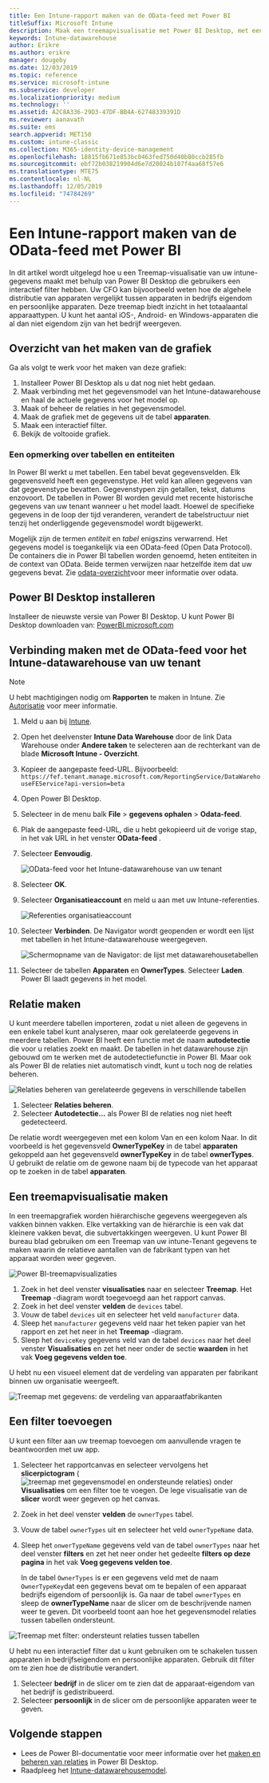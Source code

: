 ```yaml
---
title: Een Intune-rapport maken van de OData-feed met Power BI
titleSuffix: Microsoft Intune
description: Maak een treemapvisualisatie met Power BI Desktop, met een interactief filter uit de Intune-datawarehouse-API.
keywords: Intune-datawarehouse
author: Erikre
ms.author: erikre
manager: dougeby
ms.date: 12/03/2019
ms.topic: reference
ms.service: microsoft-intune
ms.subservice: developer
ms.localizationpriority: medium
ms.technology: ''
ms.assetid: A2C8A336-29D3-47DF-BB4A-62748339391D
ms.reviewer: aanavath
ms.suite: ems
search.appverid: MET150
ms.custom: intune-classic
ms.collection: M365-identity-device-management
ms.openlocfilehash: 18815fb671e853bc0463fed750d40b80ccb285fb
ms.sourcegitcommit: ebf72b038219904d6e7d20024b107f4aa68f57e6
ms.translationtype: MTE75
ms.contentlocale: nl-NL
ms.lasthandoff: 12/05/2019
ms.locfileid: "74784269"
---
```

# <a name="create-an-intune-report-from-the-odata-feed-with-power-bi"></a>Een Intune-rapport maken van de OData-feed met Power BI

In dit artikel wordt uitgelegd hoe u een Treemap-visualisatie van uw intune-gegevens maakt met behulp van Power BI Desktop die gebruikers een interactief filter hebben. Uw CFO kan bijvoorbeeld weten hoe de algehele distributie van apparaten vergelijkt tussen apparaten in bedrijfs eigendom en persoonlijke apparaten. Deze treemap biedt inzicht in het totaalaantal apparaattypen. U kunt het aantal iOS-, Android- en Windows-apparaten die al dan niet eigendom zijn van het bedrijf weergeven.

## <a name="overview-of-creating-the-chart"></a>Overzicht van het maken van de grafiek

Ga als volgt te werk voor het maken van deze grafiek:
1. Installeer Power BI Desktop als u dat nog niet hebt gedaan.
2. Maak verbinding met het gegevensmodel van het Intune-datawarehouse en haal de actuele gegevens voor het model op.
3. Maak of beheer de relaties in het gegevensmodel.
4. Maak de grafiek met de gegevens uit de tabel **apparaten**.
5. Maak een interactief filter.
6. Bekijk de voltooide grafiek.

### <a name="a-note-about-tables-and-entities"></a>Een opmerking over tabellen en entiteiten

In Power BI werkt u met tabellen. Een tabel bevat gegevensvelden. Elk gegevensveld heeft een gegevenstype. Het veld kan alleen gegevens van dat gegevenstype bevatten. Gegevenstypen zijn getallen, tekst, datums enzovoort. De tabellen in Power BI worden gevuld met recente historische gegevens van uw tenant wanneer u het model laadt. Hoewel de specifieke gegevens in de loop der tijd veranderen, verandert de tabelstructuur niet tenzij het onderliggende gegevensmodel wordt bijgewerkt.

Mogelijk zijn de termen *entiteit* en *tabel* enigszins verwarrend. Het gegevens model is toegankelijk via een OData-feed (Open Data Protocol). De containers die in Power BI tabellen worden genoemd, heten entiteiten in de context van OData. Beide termen verwijzen naar hetzelfde item dat uw gegevens bevat. Zie [odata-overzicht](/odata/overview)voor meer informatie over odata.

## <a name="install-power-bi-desktop"></a>Power BI Desktop installeren

Installeer de nieuwste versie van Power BI Desktop. U kunt Power BI Desktop downloaden van: [PowerBI.microsoft.com](https://powerbi.microsoft.com/desktop)

## <a name="connect-to-the-odata-feed-for-the-intune-data-warehouse-for-your-tenant"></a>Verbinding maken met de OData-feed voor het Intune-datawarehouse van uw tenant

> [!Note]  
> U hebt machtigingen nodig om **Rapporten** te maken in Intune. Zie [Autorisatie](../reports-api-url.md) voor meer informatie.

1. Meld u aan bij [Intune](https://go.microsoft.com/fwlink/?linkid=2090973).
2. Open het deelvenster **Intune Data Warehouse** door de link Data Warehouse onder **Andere taken** te selecteren aan de rechterkant van de blade **Microsoft Intune - Overzicht**.
3. Kopieer de aangepaste feed-URL. Bijvoorbeeld: `https://fef.tenant.manage.microsoft.com/ReportingService/DataWarehouseFEService?api-version=beta`
4. Open Power BI Desktop.
5. Selecteer in de menu balk **File** > **gegevens ophalen** > **Odata-feed**.
6. Plak de aangepaste feed-URL, die u hebt gekopieerd uit de vorige stap, in het vak URL in het venster **OData-feed** .
7. Selecteer **Eenvoudig**.

    ![OData-feed voor het Intune-datawarehouse van uw tenant](./media/reports-proc-create-with-odata/reports-create-01-odatafeed.png)

8. Selecteer **OK**.
9. Selecteer **Organisatieaccount** en meld u aan met uw Intune-referenties.

    ![Referenties organisatieaccount](./media/reports-proc-create-with-odata/reports-create-02-org-account.png)

10. Selecteer **Verbinden**. De Navigator wordt geopenden er wordt een lijst met tabellen in het Intune-datawarehouse weergegeven.

    ![Schermopname van de Navigator: de lijst met datawarehousetabellen](./media/reports-proc-create-with-odata/reports-create-02-loadentities.png)

11. Selecteer de tabellen **Apparaten** en **OwnerTypes**.  Selecteer **Laden**. Power BI laadt gegevens in het model.

## <a name="create-a-relationship"></a>Relatie maken

U kunt meerdere tabellen importeren, zodat u niet alleen de gegevens in een enkele tabel kunt analyseren, maar ook gerelateerde gegevens in meerdere tabellen. Power BI heeft een functie met de naam **autodetectie** die voor u relaties zoekt en maakt. De tabellen in het datawarehouse zijn gebouwd om te werken met de autodetectiefunctie in Power BI. Maar ook als Power BI de relaties niet automatisch vindt, kunt u toch nog de relaties beheren.

![Relaties beheren van gerelateerde gegevens in verschillende tabellen](./media/reports-proc-create-with-odata/reports-create-03-managerelationships.png)

1. Selecteer **Relaties beheren**.
2. Selecteer **Autodetectie...** als Power BI de relaties nog niet heeft gedetecteerd.

De relatie wordt weergegeven met een kolom Van en een kolom Naar. In dit voorbeeld is het gegevensveld **OwnerTypeKey** in de tabel **apparaten** gekoppeld aan het gegevensveld **ownerTypeKey** in de tabel **ownerTypes**. U gebruikt de relatie om de gewone naam bij de typecode van het apparaat op te zoeken in de tabel **apparaten**.

## <a name="create-a-treemap-visualization"></a>Een treemapvisualisatie maken

In een treemapgrafiek worden hiërarchische gegevens weergegeven als vakken binnen vakken. Elke vertakking van de hiërarchie is een vak dat kleinere vakken bevat, die subvertakkingen weergeven. U kunt Power BI bureau blad gebruiken om een Treemap van uw intune-Tenant gegevens te maken waarin de relatieve aantallen van de fabrikant typen van het apparaat worden weer gegeven.

![Power BI-treemapvisualizaties](./media/reports-proc-create-with-odata/reports-create-03-treemap.png)

1. Zoek in het deel venster **visualisaties** naar en selecteer **Treemap**. Het **Treemap** -diagram wordt toegevoegd aan het rapport canvas.
2. Zoek in het deel venster **velden** de `devices` tabel.
3. Vouw de tabel `devices` uit en selecteer het veld `manufacturer` data.
4. Sleep het `manufacturer` gegevens veld naar het teken papier van het rapport en zet het neer in het **Treemap** -diagram.
5. Sleep het `deviceKey` gegevens veld van de tabel `devices` naar het deel venster **Visualisaties** en zet het neer onder de sectie **waarden** in het vak **Voeg gegevens velden toe**.  

U hebt nu een visueel element dat de verdeling van apparaten per fabrikant binnen uw organisatie weergeeft.

![Treemap met gegevens: de verdeling van apparaatfabrikanten](./media/reports-proc-create-with-odata/reports-create-06-treemapwdata.png)

## <a name="add-a-filter"></a>Een filter toevoegen

U kunt een filter aan uw treemap toevoegen om aanvullende vragen te beantwoorden met uw app.

1. Selecteer het rapportcanvas en selecteer vervolgens het **slicerpictogram** (![treemap met gegevensmodel en ondersteunde relaties](./media/reports-proc-create-with-odata/reports-create-slicer.png)) onder **Visualisaties** om een filter toe te voegen. De lege visualisatie van de **slicer** wordt weer gegeven op het canvas.
2. Zoek in het deel venster **velden** de `ownerTypes` tabel.
3. Vouw de tabel `ownerTypes` uit en selecteer het veld `ownerTypeName` data.
4. Sleep het `onwerTypeName` gegevens veld van de tabel `ownerTypes` naar het deel venster **filters** en zet het neer onder het gedeelte **filters op deze pagina** in het vak **Voeg gegevens velden toe**.  

   In de tabel `OwnerTypes` is er een gegevens veld met de naam `OwnerTypeKey`dat een gegevens bevat om te bepalen of een apparaat bedrijfs eigendom of persoonlijk is. Ga naar de tabel `ownerTypes` en sleep de **ownerTypeName** naar de slicer om de beschrijvende namen weer te geven. Dit voorbeeld toont aan hoe het gegevensmodel relaties tussen tabellen ondersteunt.

![Treemap met filter: ondersteunt relaties tussen tabellen](./media/reports-proc-create-with-odata/reports-create-08_ownertype.png)

U hebt nu een interactief filter dat u kunt gebruiken om te schakelen tussen apparaten in bedrijfseigendom en persoonlijke apparaten. Gebruik dit filter om te zien hoe de distributie verandert.

1. Selecteer **bedrijf** in de slicer om te zien dat de apparaat-eigendom van het bedrijf is gedistribueerd.
2. Selecteer **persoonlijk** in de slicer om de persoonlijke apparaten weer te geven.

## <a name="next-steps"></a>Volgende stappen

- Lees de Power BI-documentatie voor meer informatie over het [maken en beheren van relaties](https://powerbi.microsoft.com/documentation/powerbi-desktop-create-and-manage-relationships/) in Power BI Desktop.
- Raadpleeg het [Intune-datawarehousemodel](reports-ref-data-model.md).
